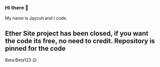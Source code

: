 ### Hi there 👋
My name is Jaycuh and I code.


<h2>Ether Site project has been closed, if you want the code its free, no need to credit. Repository is pinned for the code </h2>


































Beta:Beta123 😉
<!--
**jOaawd/jOaawd** is a ✨ _special_ ✨ repository because its `README.md` (this file) appears on your GitHub profile.

Here are some ideas to get you started:

- 🔭 I’m currently working on ...
- 🌱 I’m currently learning ...
- 👯 I’m looking to collaborate on ...
- 🤔 I’m looking for help with ...
- 💬 Ask me about ...
- 📫 How to reach me: ...
- 😄 Pronouns: ...
- ⚡ Fun fact: ...
-->
